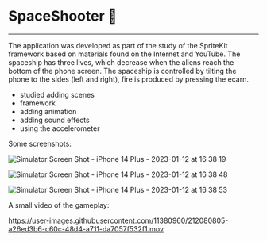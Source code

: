# SpaceShooter 🚀
-----------------

The application was developed as part of the study of the SpriteKit framework based on materials found on the Internet and YouTube.
The spaceship has three lives, which decrease when the aliens reach the bottom of the phone screen.
The spaceship is controlled by tilting the phone to the sides (left and right), fire is produced by pressing the ecarn.
- studied adding scenes
- framework
- adding animation
- adding sound effects
- using the accelerometer


Some screenshots:

![Simulator Screen Shot - iPhone 14 Plus - 2023-01-12 at 16 38 19](https://user-images.githubusercontent.com/11380960/212082417-f688a9ad-20ea-4e39-957b-2e27fe89a2ef.png)

![Simulator Screen Shot - iPhone 14 Plus - 2023-01-12 at 16 38 48](https://user-images.githubusercontent.com/11380960/212082435-c0eace14-ab44-40e6-a534-755421cce9aa.png)

![Simulator Screen Shot - iPhone 14 Plus - 2023-01-12 at 16 38 53](https://user-images.githubusercontent.com/11380960/212082442-7576df1b-cbf4-42d4-a179-e08a1546850d.png)



A small video of the gameplay:


https://user-images.githubusercontent.com/11380960/212080805-a26ed3b6-c60c-48d4-a711-da7057f532f1.mov

